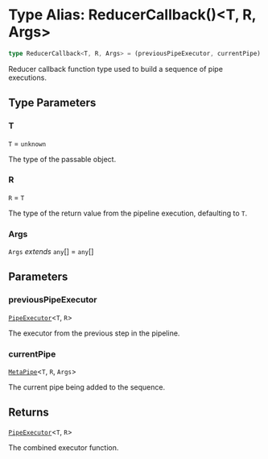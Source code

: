 # Type Alias: ReducerCallback()\<T, R, Args\>

```ts
type ReducerCallback<T, R, Args> = (previousPipeExecutor, currentPipe) => PipeExecutor<T, R>;
```

Reducer callback function type used to build a sequence of pipe executions.

## Type Parameters

### T

`T` = `unknown`

The type of the passable object.

### R

`R` = `T`

The type of the return value from the pipeline execution, defaulting to `T`.

### Args

`Args` *extends* `any`[] = `any`[]

## Parameters

### previousPipeExecutor

[`PipeExecutor`](PipeExecutor.md)\<`T`, `R`\>

The executor from the previous step in the pipeline.

### currentPipe

[`MetaPipe`](../interfaces/MetaPipe.md)\<`T`, `R`, `Args`\>

The current pipe being added to the sequence.

## Returns

[`PipeExecutor`](PipeExecutor.md)\<`T`, `R`\>

The combined executor function.
